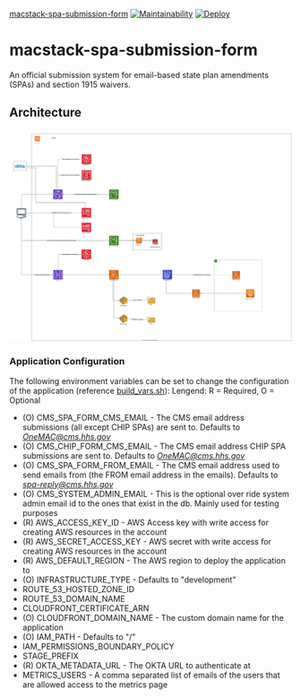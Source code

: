 [macstack-spa-submission-form](https://github.com/CMSgov/macstack-spa-submission-form) [![Maintainability](https://api.codeclimate.com/v1/badges/4ad566f3e59e2a003451/maintainability)](https://codeclimate.com/repos/60413fbab8e5b05d5101a9f6/maintainability) [![Deploy](https://github.com/CMSgov/macstack-spa-submission-form/actions/workflows/deploy.yml/badge.svg)](https://github.com/CMSgov/macstack-spa-submission-form/actions/workflows/deploy.yml)

# macstack-spa-submission-form

An official submission system for email-based state plan amendments (SPAs) and section 1915 waivers.

## Architecture

![Architecture Diagram](./.images/architecture.svg?raw=true)

### Application Configuration

The following environment variables can be set to change the configuration of the application (reference [build_vars.sh](./.github/build_vars.sh)):
Lengend: R = Required, O = Optional

- (O) CMS_SPA_FORM_CMS_EMAIL - The CMS email address submissions (all except CHIP SPAs) are sent to. Defaults to *OneMAC@cms.hhs.gov*
- (O) CMS_CHIP_FORM_CMS_EMAIL - The CMS email address CHIP SPA submissions are sent to. Defaults to *OneMAC@cms.hhs.gov*
- (O) CMS_SPA_FORM_FROM_EMAIL - The CMS email address used to send emails from (the FROM email address in the emails). Defaults to *spa-reply@cms.hhs.gov*
- (O) CMS_SYSTEM_ADMIN_EMAIL - This is the optional over ride system admin email id to the ones that exist in the db. Mainly used for testing purposes
- (R) AWS_ACCESS_KEY_ID - AWS Access key with write access for creating AWS resources in the account
- (R) AWS_SECRET_ACCESS_KEY - AWS secret with write access for creating AWS resources in the account
- (R) AWS_DEFAULT_REGION - The AWS region to deploy the application to
- (O) INFRASTRUCTURE_TYPE - Defaults to "development"
- ROUTE_53_HOSTED_ZONE_ID
- ROUTE_53_DOMAIN_NAME
- CLOUDFRONT_CERTIFICATE_ARN
- (O) CLOUDFRONT_DOMAIN_NAME - The custom domain name for the application
- (O) IAM_PATH - Defaults to "/"
- IAM_PERMISSIONS_BOUNDARY_POLICY
- STAGE_PREFIX
- (R) OKTA_METADATA_URL - The OKTA URL to authenticate at
- METRICS_USERS - A comma separated list of emails of the users that are allowed access to the metrics page
